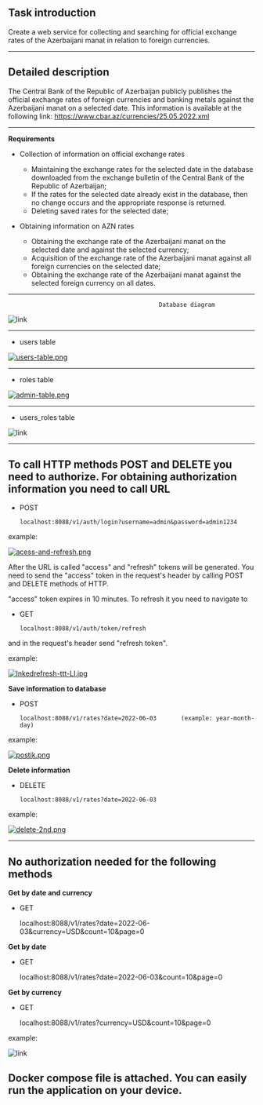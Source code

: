 Task introduction
-


Create a web service for collecting and searching for official exchange rates of the Azerbaijani manat in relation to foreign currencies.

----


Detailed description
-




The Central Bank of the Republic of Azerbaijan publicly publishes the official exchange rates
of foreign currencies and banking metals against the Azerbaijani manat on a selected date.
This information is available at the following link:
https://www.cbar.az/currencies/25.05.2022.xml



---

**Requirements**

- Collection of information on official exchange rates
   - Maintaining the exchange rates for the selected date in the database downloaded
   from the exchange bulletin of the Central Bank of the Republic of Azerbaijan;
   - If the rates for the selected date already exist in the database, then no change occurs
   and the appropriate response is returned.
    - Deleting saved rates for the selected date;

 
 - Obtaining information on AZN rates
     - Obtaining the exchange rate of the Azerbaijani manat on the selected date and
   against the selected currency;
    - Acquisition of the exchange rate of the Azerbaijani manat against all foreign
    currencies on the selected date;
    - Obtaining the exchange rate of the Azerbaijani manat against the selected foreign
    currency on all dates.

-----

                                               Database diagram

![link](https://i.postimg.cc/CLGGkw9h/database-diagram.png)


----

- users table

[![users-table.png](https://i.postimg.cc/8cnqbh7v/users-table.png)](https://postimg.cc/BPHYSPcZ)

----- 

- roles table

[![admin-table.png](https://i.postimg.cc/h4wyp4CV/admin-table.png)](https://postimg.cc/jCH4jTYj)

-----
- users_roles table

![link](https://i.postimg.cc/MGvtyhy9/users-roles-2.png)

-----

To call HTTP methods POST and DELETE you need to authorize. For obtaining authorization information you need to call URL
- 

- POST 
        
      localhost:8088/v1/auth/login?username=admin&password=admin1234
   
example:

[![acess-and-refresh.png](https://i.postimg.cc/wvsVrZT0/acess-and-refresh.png)](https://postimg.cc/zb8Kbdhg)

After the URL is called "access" and "refresh" tokens will be generated.
You need to send the "access" token in the request's header by calling POST and DELETE methods of HTTP.




 "access" token expires in 10 minutes. To refresh it you need to navigate to 

 - GET
    
       localhost:8088/v1/auth/token/refresh 

and in the request's header send "refresh token".

example:

[![Inkedrefresh-ttt-LI.jpg](https://i.postimg.cc/154p7bC6/Inkedrefresh-ttt-LI.jpg)](https://postimg.cc/hfWzfZqP)

**Save information to database**
   
  - POST
  
        localhost:8088/v1/rates?date=2022-06-03       (example: year-month-day)

example:

[![postik.png](https://i.postimg.cc/g2XKSrc3/postik.png)](https://postimg.cc/jDTNCx7j)

**Delete information**
  - DELETE
  
        localhost:8088/v1/rates?date=2022-06-03

example: 

[![delete-2nd.png](https://i.postimg.cc/m23X3PDk/delete-2nd.png)](https://postimg.cc/ZCRx4K6z)

-----

No authorization needed for the following methods
- 

 **Get by date and currency**

  - GET
  

     localhost:8088/v1/rates?date=2022-06-03&currency=USD&count=10&page=0


**Get by date**
          
  - GET
  
   
     localhost:8088/v1/rates?date=2022-06-03&count=10&page=0


**Get by currency**
     
- GET
  
    
     localhost:8088/v1/rates?currency=USD&count=10&page=0


example:


![link](https://i.postimg.cc/25QfhcnL/example-get-methods.png)


Docker compose file is attached. You can easily run the application on your device.
- 
